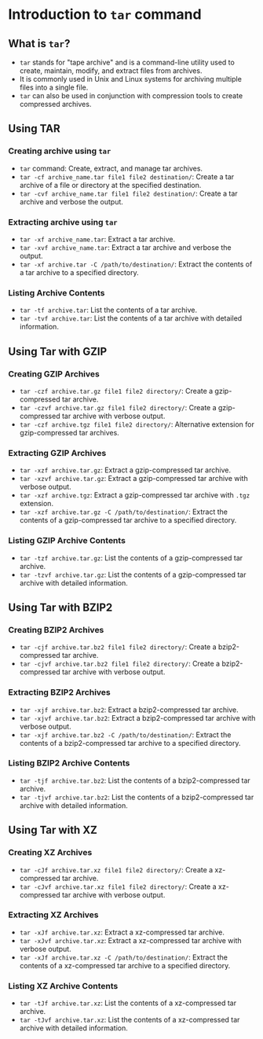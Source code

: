 # Introduction to `tar` command

## What is `tar`?

- `tar` stands for "tape archive" and is a command-line utility used to create, maintain, modify, and extract files from archives.
- It is commonly used in Unix and Linux systems for archiving multiple files into a single file.
- `tar` can also be used in conjunction with compression tools to create compressed archives.

## Using TAR

### Creating archive using `tar`

- `tar` command: Create, extract, and manage tar archives.
- `tar -cf archive_name.tar file1 file2 destination/`: Create a tar archive of a file or directory at the specified destination.
- `tar -cvf archive_name.tar file1 file2 destination/`: Create a tar archive and verbose the output.

### Extracting archive using `tar`

- `tar -xf archive_name.tar`: Extract a tar archive.
- `tar -xvf archive_name.tar`: Extract a tar archive and verbose the output.
- `tar -xf archive.tar -C /path/to/destination/`: Extract the contents of a tar archive to a specified directory.

### Listing Archive Contents

- `tar -tf archive.tar`: List the contents of a tar archive.
- `tar -tvf archive.tar`: List the contents of a tar archive with detailed information.

## Using Tar with GZIP

### Creating GZIP Archives

- `tar -czf archive.tar.gz file1 file2 directory/`: Create a gzip-compressed tar archive.
- `tar -czvf archive.tar.gz file1 file2 directory/`: Create a gzip-compressed tar archive with verbose output.
- `tar -czf archive.tgz file1 file2 directory/`: Alternative extension for gzip-compressed tar archives.

### Extracting GZIP Archives

- `tar -xzf archive.tar.gz`: Extract a gzip-compressed tar archive.
- `tar -xzvf archive.tar.gz`: Extract a gzip-compressed tar archive with verbose output.
- `tar -xzf archive.tgz`: Extract a gzip-compressed tar archive with `.tgz` extension.
- `tar -xzf archive.tar.gz -C /path/to/destination/`: Extract the contents of a gzip-compressed tar archive to a specified directory.

### Listing GZIP Archive Contents

- `tar -tzf archive.tar.gz`: List the contents of a gzip-compressed tar archive.
- `tar -tzvf archive.tar.gz`: List the contents of a gzip-compressed tar archive with detailed information.

## Using Tar with BZIP2

### Creating BZIP2 Archives

- `tar -cjf archive.tar.bz2 file1 file2 directory/`: Create a bzip2-compressed tar archive.
- `tar -cjvf archive.tar.bz2 file1 file2 directory/`: Create a bzip2-compressed tar archive with verbose output.

### Extracting BZIP2 Archives

- `tar -xjf archive.tar.bz2`: Extract a bzip2-compressed tar archive.
- `tar -xjvf archive.tar.bz2`: Extract a bzip2-compressed tar archive with verbose output.
- `tar -xjf archive.tar.bz2 -C /path/to/destination/`: Extract the contents of a bzip2-compressed tar archive to a specified directory.

### Listing BZIP2 Archive Contents

- `tar -tjf archive.tar.bz2`: List the contents of a bzip2-compressed tar archive.
- `tar -tjvf archive.tar.bz2`: List the contents of a bzip2-compressed tar archive with detailed information.

## Using Tar with XZ

### Creating XZ Archives

- `tar -cJf archive.tar.xz file1 file2 directory/`: Create a xz-compressed tar archive.
- `tar -cJvf archive.tar.xz file1 file2 directory/`: Create a xz-compressed tar archive with verbose output.

### Extracting XZ Archives

- `tar -xJf archive.tar.xz`: Extract a xz-compressed tar archive.
- `tar -xJvf archive.tar.xz`: Extract a xz-compressed tar archive with verbose output.
- `tar -xJf archive.tar.xz -C /path/to/destination/`: Extract the contents of a xz-compressed tar archive to a specified directory.

### Listing XZ Archive Contents

- `tar -tJf archive.tar.xz`: List the contents of a xz-compressed tar archive.
- `tar -tJvf archive.tar.xz`: List the contents of a xz-compressed tar archive with detailed information.
